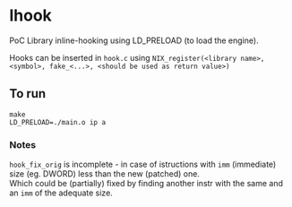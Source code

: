 # lhook
PoC Library inline-hooking using LD_PRELOAD (to load the engine).

Hooks can be inserted in ```hook.c```  using ```NIX_register(<library name>, <symbol>, fake_<...>, <should be used as return value>)```

## To run
```
make
LD_PRELOAD=./main.o ip a
```
### Notes
```hook_fix_orig``` is incomplete - in case of istructions with ```imm``` (immediate) size (eg. DWORD) less than the new (patched) one.<br>
Which could be (partially) fixed by finding another instr with the same and an ```imm``` of the adequate size.
